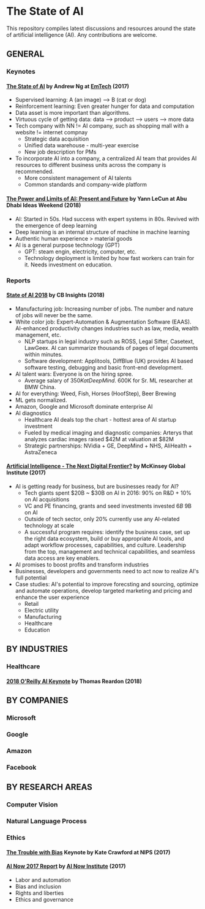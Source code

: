 # The State of AI

This repository compiles latest discussions and resources around the state of artificial intelligence (AI). Any contributions are welcome.

## GENERAL

### Keynotes

#### [The State of AI](https://www.youtube.com/watch?v=NKpuX_yzdYs) by Andrew Ng at [EmTech](https://events.technologyreview.com/emtech/18/) (2017)
* Supervised learning: A (an image) --> B (cat or dog)
* Reinforcement learning: Even greater hunger for data and computation
* Data asset is more important than algorithms.
* Virtuous cycle of getting data: data --> product --> users --> more data
* Tech company with NN != AI company, such as shopping mall with a website != internet compnay
  * Strategic data acquisition
  * Unified data warehouse - multi-year exercise
  * New job description for PMs
* To incorporate AI into a company, a centralized AI team that provides AI resources to different business units across the company is recommended.
  * More consistent management of AI talents
  * Common standards and company-wide platform

#### [The Power and Limits of AI: Present and Future](https://www.youtube.com/watch?v=uEZ-V5CXNI8&t=1258s) by Yann LeCun at Abu Dhabi Ideas Weekend (2018)
* AI: Started in 50s. Had success with expert systems in 80s. Revived with the emergence of deep learning
* Deep learning is an internal structure of machine in machine learning
* Authentic human experience > material goods
* AI is a general purpose technology (GPT)
  * GPT: steam engin, electricity, computer, etc.
  * Technology deployment is limited by how fast workers can train for it. Needs investment on education.

### Reports

#### [State of AI 2018](https://www.youtube.com/watch?time_continue=11&v=ja6TsWNDXVg) by CB Insights (2018)
* Manufacturing job: Increasing number of jobs. The number and nature of jobs will never be the same.
* White color job: Expert-Automation & Augmentation Software (EAAS). AI-enhanced productivity changes industries such as law, media, wealth management, etc.
  * NLP startups in legal industry such as ROSS, Legal Sifter, Casetext, LawGeex. AI can summarize thousands of pages of legal documents within minutes.
  * Software development: Applitools, DiffBlue (UK) provides AI based software testing, debugging and basic front-end development.
* AI talent wars: Everyone is on the hiring spree.
  * Average salary of $350K at DeepMind. ~$600K for Sr. ML researcher at BMW China.
* AI for everything: Weed, Fish, Horses (HoofStep), Beer Brewing
* ML gets normalized.
* Amazon, Google and Microsoft dominate enterprise AI
* AI diagnostics
  * Healthcare AI deals top the chart - hottest area of AI startup investment
  * Fueled by medical imaging and diagnostic companies: Arterys that analyzes cardiac images raised $42M at valuation at $82M
  * Strategic partnerships: NVidia + GE, DeepMind + NHS, AliHealth + AstraZeneca

#### [Artificial Intelligence - The Next Digital Frontier?](https://www.mckinsey.com/~/media/McKinsey/Industries/Advanced%20Electronics/Our%20Insights/How%20artificial%20intelligence%20can%20deliver%20real%20value%20to%20companies/MGI-Artificial-Intelligence-Discussion-paper.ashx) by McKinsey Global Institute (2017)
* AI is getting ready for business, but are businesses ready for AI?
  * Tech giants spent $20B ~ $30B on AI in 2016: 90% on R&D + 10% on AI acquisitions
  * VC and PE financing, grants and seed investments invested $6B ~$9B on AI
  * Outside of tech sector, only 20% currently use any AI-related technology at scale
  * A successful program requires: identify the business case, set up the right data ecosystem, build or buy appropriate AI tools, and adapt workflow processes, capabilities, and culture. Leadership from the top, management and technical capabilities, and seamless data access are key enablers.
* AI promises to boost profits and transform industries
* Businesses, developers and governments need to act now to realize AI's full potential
* Case studies: AI's potential to improve forecsting and sourcing, optimize and automate operations, develop targeted marketing and pricing and enhance the user experience
  * Retail
  * Electric utility
  * Manufacturing
  * Healthcare
  * Education

## BY INDUSTRIES

### Healthcare

#### [2018 O'Reilly AI Keynote](https://www.youtube.com/watch?v=5Z5aZK2C3ew) by Thomas Reardon (2018)


## BY COMPANIES

### Microsoft

### Google

### Amazon

### Facebook


## BY RESEARCH AREAS

### Computer Vision

### Natural Language Process

### Ethics

#### [The Trouble with Bias](https://www.youtube.com/watch?v=fMym_BKWQzk) Keynote by Kate Crawford at NIPS (2017)

#### [AI Now 2017 Report](https://ainowinstitute.org/AI_Now_2017_Report.pdf) by [AI Now Institute](https://ainowinstitute.org) (2017)
* Labor and automation
* Bias and inclusion
* Rights and liberties
* Ethics and governance